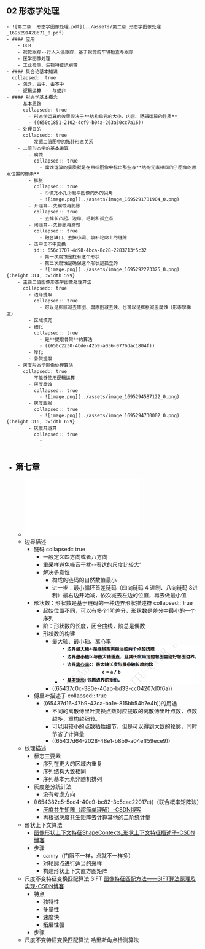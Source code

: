 ## 02 形态学处理
	- ![第二章  形态学图像处理.pdf](../assets/第二章_形态学图像处理_1695291428671_0.pdf)
	- #### 应用
		- OCR
		- 视觉跟踪--行人入侵跟踪、基于视觉的车辆检查与跟踪
		- 医学图像处理
		- 工业检测、生物特征识别等
	- #### 集合论基本知识
	  collapsed:: true
		- 包含、击中、击不中
		- 逻辑运算 -- 与或非
	- #### 形态学基本概念
		- 基本思路
		  collapsed:: true
			- 形态学运算的效果取决于**结构单元的大小、内容、逻辑运算的性质**
			- ((650c1851-2102-4cf9-b04a-263a30cc7a16))
		- 处理目的
		  collapsed:: true
			- 发掘二值图中的拓扑形态关系
		- 二值形态学的基本运算
			- 腐蚀
			  collapsed:: true
				- 腐蚀运算的实质就是在目标图像中标出那些与**结构元素相同的子图像的原点位置的像素**
			- 膨胀
			  collapsed:: true
				- ①填充小孔②磨平图像向外的尖角
				- ![image.png](../assets/image_1695291781904_0.png)
			- 开运算--先腐蚀再膨胀
			  collapsed:: true
				- 去掉长凸起、边缘、毛刺和孤立点
			- 闭运算--先膨胀再腐蚀
			  collapsed:: true
				- 融合缺口、去掉小洞、填补轮廓上的缝隙
			- 击中击不中变换
			  id:: 656c1707-4d98-4bca-8c28-2283713f5c32
				- 第一次腐蚀是找有这个形状
				- 第二次腐蚀是确保这个形状是孤立的
				- ![image.png](../assets/image_1695292223325_0.png){:height 314, :width 599}
		- 主要二值图像形态学图像处理算法
		  collapsed:: true
			- 边缘提取
			  collapsed:: true
				- 可以是膨胀减去原图、腐原图减去蚀、也可以是膨胀减去腐蚀（形态学梯度）
			- 区域填充
			- 细化
			  collapsed:: true
				- 是**提取骨架**的算法
				- ((650c2230-4bde-42b9-a036-0776dac1804f))
			- 厚化
			- 骨架提取
		- 灰度形态学图像处理算法
		  collapsed:: true
			- 不能够使用逻辑运算
			- 灰度腐蚀
			  collapsed:: true
				- ![image.png](../assets/image_1695294587122_0.png)
			- 灰度膨胀
			  collapsed:: true
				- ![image.png](../assets/image_1695294730002_0.png){:height 316, :width 659}
			- 灰度开运算
			  collapsed:: true
				-
				-
- ## 第七章
	- ![第七章 图像表示与描述.pdf](../assets/第七章_图像表示与描述_1698920321793_0.pdf)
	- 边界描述
		- 链码
		  collapsed:: true
			- 一般定义四方向或者八方向
			- 重采样避免噪音干扰--表达的尺度比较大‘
			- 解决多意性
				- 构成的链码的自然数值最小
				- 进一步：最小循环首差链码（四向链码 4 进制、八向链码 8进制）最右边开始减，依次减去左边的位值，再去做最小值
		- 形状数：形状数是基于链码的一种边界形状描述符
		  collapsed:: true
			- 起始位置不同，可以有多个1阶差分，形状数是差分中最小的一个序列
			- 阶：形状数的长度，闭合曲线，阶总是偶数
			- 形状数的构建
				- 最大轴、最小轴、离心率
					- ![image.png](../assets/image_1698921416792_0.png)
				- ((65437c0c-380e-40ab-bd33-cc04207d0f6a))
		- 傅里叶描述子
		  collapsed:: true
			- ((65437d16-47b9-43ca-ba1e-815bb54b7e4b))的用途
				- 不同的离散傅里叶变换点数对应提取的离散傅里叶点数，点数越多，重构越细节。
				- 可以用较小的点数牺牲细节，但是可以得到大致的轮廓，同时节省了计算量
				- ((65437d64-2028-48e1-b8b9-a04eff59ece9))
	- 纹理描述
		- 标志三要素
			- 序列在更大的区域内重复
			- 序列结构大致相同
			- 序列基本元素非随机排列
		- 灰度差分统计法
			- 没有考虑方向
		- ((654382c5-5cd4-40e9-bc82-3c5cac22017e))（联合概率矩阵法）
			- [灰度共生矩阵（超简单理解）-CSDN博客](https://blog.csdn.net/qq_36654309/article/details/106473599)
			- 再根据灰度共生矩阵去计算其他的二阶统计量
	- 形状上下文算法
		- [图像形状上下文特征ShapeContexts_形状上下文特征描述子-CSDN博客](https://blog.csdn.net/u013972657/article/details/110468333)
		- 步骤
			- canny（门限不一样，点就不一样多）
			- 对轮廓点进行适当的采样
			- 构建形状上下文直方图矩阵
	- 尺度不变特征变换匹配算法 SIFT [图像特征匹配方法——SIFT算法原理及实现-CSDN博客](https://omnivore.app/me/sift-csdn-18bb39052c3)
		- 特点
			- 独特性
			- 多量性
			- 速度快
			- 拓展性强
		- 步骤
	- 尺度不变特征变换匹配算法 哈里斯角点检测算法